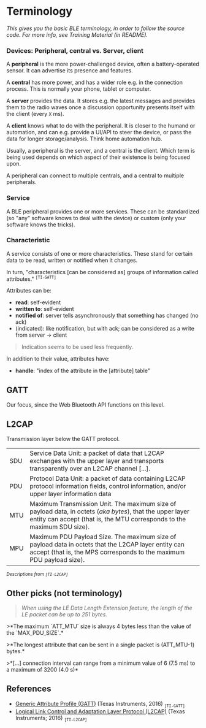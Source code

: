 # Terminology

*This gives you the basic BLE terminology, in order to follow the source code. For more info, see Training Material (in README).*

### Devices: Peripheral, central vs. Server, client

A **peripheral** is the more power-challenged device, often a battery-operated sensor. It can advertise its presence and features. 

A **central** has more power, and has a wider role e.g. in the connection process. This is normally your phone, tablet or computer.

A **server** provides the data. It stores e.g. the latest messages and provides them to the radio waves once a discussion opportunity presents itself with the client (every `X` ms).

A **client** knows what to do with the peripheral. It is closer to the humand or automation, and can e.g. provide a UI/API to steer the device, or pass the data for longer storage/analysis. Think home automation hub.

Usually, a peripheral is the server, and a central is the client. Which term is being used depends on which aspect of their existence is being focused upon.

A peripheral can connect to multiple centrals, and a central to multiple peripherals.


### Service

A BLE peripheral provides one or more services. These can be standardized (so "any" software knows to deal with the device) or custom (only your software knows the tricks).


### Characteristic

A service consists of one or more characteristics. These stand for certain data to be read, written or notified when it changes.

In turn, "characteristics [can be considered as] groups of information called attributes." <sup>`[TI-GATT]`</sup>

Attributes can be:

- **read**: self-evident
- **written to**: self-evident
- **notified of**: server tells asynchronously that something has changed (no ack)
- (indicated): like notification, but with ack; can be considered as a write from server -> client	<!-- tbd. is that a fair description?  indications in practise? -->

>Indication seems to be used less frequently.

In addition to their value, attributes have:

- **handle**: "index of the attribute in the [attribute] table"




## GATT

Our focus, since the Web Bluetooth API functions on this level.

## L2CAP

Transmission layer below the GATT protocol.

|||
|---|---|
|SDU|Service Data Unit: a packet of data that L2CAP exchanges with the upper layer and transports transparently over an L2CAP channel [...].|
|PDU|Protocol Data Unit: a packet of data containing L2CAP protocol information fields, control information, and/or upper layer information data|
|MTU|Maximum Transmission Unit. The maximum size of payload data, in octets (*aka bytes*), that the upper layer entity can accept (that is, the MTU corresponds to the maximum SDU size).|
|MPU|Maximum PDU Payload Size. The maximum size of payload data in octets that the L2CAP layer entity can accept (that is, the MPS corresponds to the maximum PDU payload size).|

<small>*Descriptions from `[TI-L2CAP]`*</small>

## Other picks (not terminology)

>*When using the LE Data Length Extension feature, the length of the LE packet can be up to 251 bytes.*

<p />
>*The maximum `ATT_MTU` size is always 4 bytes less than the value of the `MAX_PDU_SIZE`.*

<p />
>*The longest attribute that can be sent in a single packet is (ATT_MTU-1) bytes.*

<p />
>*[...] connection interval can range from a minimum value of 6 (7.5 ms) to a maximum of 3200 (4.0 s)*

## References

- [Generic Attribute Profile (GATT)](https://software-dl.ti.com/lprf/sdg-latest/html/ble-stack-3.x/gatt.html) (Texas Instruments, 2016) <sub>`[TI-GATT]`</sub>
- [Logical Link Control and Adaptation Layer Protocol (L2CAP)](https://software-dl.ti.com/lprf/sdg-latest/html/ble-stack-3.x/l2cap.html) (Texas Instruments; 2016) <sub>`[TI-L2CAP]`</sub>

<!-- we don't mention GAP
- [Generic Access Profile (GAP)](https://software-dl.ti.com/lprf/sdg-latest/html/ble-stack-3.x/gap.html) (Texas Instruments, 2016)
-->
